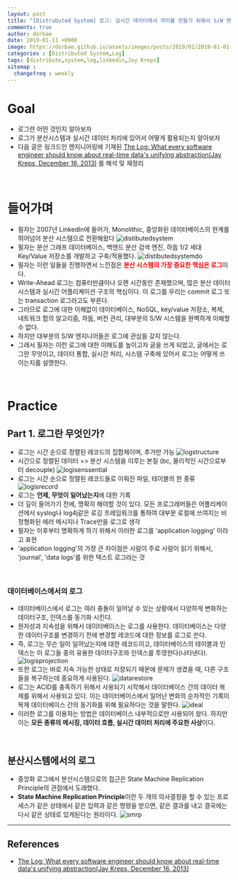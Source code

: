 ```yaml
---
layout: post
title: "[Distrubuted System] 로그: 실시간 데이터에서 의미를 만들기 위해서 S/W 엔지니어가 알아야할 것 - Part1. 로그란?"
comments: true
author: dorbae
date: 2019-01-11 +0900
image: https://dorbae.github.io/assets/images/posts/2019/01/2019-01-01-apache-rocketmq-quickstart_thumnail.png
categories : [Distributed System,Log]
tags: [distribute,system,log,linkedin,Jay Kreps]
sitemap :
  changefreq : weekly
---
```


# Goal
* 로그란 어떤 것인지 알아보자
* 로그가 분산시스템과 실시간 데이터 처리에 있어서 어떻게 활용되는지 알아보자
* 다음 글은 링크드인 엔지니어링에 기재된 [The Log: What every software engineer should know about real-time data's unifying abstraction(Jay Kreps, December 16, 2013)](https://engineering.linkedin.com/distributed-systems/log-what-every-software-engineer-should-know-about-real-time-datas-unifying) 를 해석 및 재정리    

<br/>    

# 들어가며    
* 필자는 2007년 LinkedIn에 들어가, Monolithic, 중앙화된 데이터베이스의 한계를 뛰어넘어 분산 시스템으로 전환해왔다
![distibutedsystem](/assets/images/posts/2019/01/2019-01-11-distribution-log-linkedin-001.jpg)
* 필자는 분산 그래프 데이터베이스, 백엔드 분산 검색 엔진, 하둡 1/2 세대 Key/Value 저장소를 개발하고 구축/적용했다.
![distibutedsystemdo](/assets/images/posts/2019/01/2019-01-11-distribution-log-linkedin-002.jpg)
* 필자는 이런 일들을 진행하면서 느낀점은 <span style="color:red">**분산 시스템의 가장 중요한 핵심은 로그**</span>이다.
* Write-Ahead 로그는 컴퓨터만큼이나 오랜 시간동안 존재했으며, 많은 분산 데이터 시스템과 실시간 어플리케이션 구조의 핵심이다. 이 로그를 우리는 commit 로그 또는 transaction 로그라고도 부른다.
* 그러므로 로그에 대한 이해없이 데이터베이스, NoSQL, key/value 저장소, 복제, 네트워크 합의 알고리즘, 하둡, 버전 관리, 대부분의 S/W 시스템을 완벽하게 이해할 수 없다.
* 하지만 대부분의 S/W 엔지니어들은 로그에 관심을 갖지 않는다.
* 그래서 필자는 이런 로그에 대한 이해도를 높이고자 글을 쓰게 되었고, 글에서는 로그란 무엇이고, 데이터 통합, 실시간 처리, 시스템 구축에 있어서 로그는 어떻게 쓰이는지를 설명한다.

<br/>

# Practice

## Part 1. 로그란 무엇인가?
* 로그는 시간 순으로 정렬된 레코드의 집합체이며, 추가만 가능
![logstructure](/assets/images/posts/2019/01/2019-01-11-distribution-log-linkedin-003.png)
* 시간으로 정렬된 데이터 => 분산 시스템을 이루는 본질 (bc, 물리적인 시간으로부터 decouple)
![logisenssential](/assets/images/posts/2019/01/2019-01-11-distribution-log-linkedin-004.png)
* 로그는 시간 순으로 정렬된 레코드들로 이뤄진 파일, 테이블의 한 종류
![logisrecord](/assets/images/posts/2019/01/2019-01-11-distribution-log-linkedin-005.png)
* 로그는 **언제, 무엇이 일어났는지**에 대한 기록
* 더 깊이 들어가기 전에, 명확히 해야할 것이 있다. 모든 프로그래머들은 어플리케이션에서 syslog나 log4j같은 로깅 프레임워크를 통하여 대부분 로컬에 쓰여지는 비정형화된 에러 메시지나 Trace만을 로그로 생각
* 필자는 이후부터 명확하게 하기 위해서 이러한 로그를 'application logging' 이라고 표현
* 'application logging'의 가장 큰 차이점은 사람이 주로 사람이 읽기 위해서, 'journal', 'data logs'를 위한 텍스트 로그라는 것

<br/>

### 데이터베이스에서의 로그
* 데이터베이스에서 로그는 여러 충돌이 일어날 수 있는 상황에서 다양하게 변화하는 데이터구조, 인덱스를 동기화 시킨다.
* 원자성과 지속성을 위해서 데이터베이스는 로그를 사용한다. 데이터베이스는 다양한 데이터구조를 변경하기 전에 변경할 레코드에 대한 정보를 로그로 쓴다.
* 즉, 로그는 무슨 일이 일어났는지에 대한 레코드이고, 데이터베이스의 테이블과 인덱스는 이 로그들 중의 유용한 데이터구조와 인덱스를 투영한다(나타낸다).
![logisprojection](/assets/images/posts/2019/01/2019-01-11-distribution-log-linkedin-006.jpeg)
* 또한 로그는 바로 지속 가능한 상태로 저장되기 때문에 문제가 생겼을 때, 다른 구조들을 복구하는데 중요하게 사용된다.
![datarestore](/assets/images/posts/2019/01/2019-01-11-distribution-log-linkedin-007.jpeg)
* 로그는 ACID를 충족하기 위해서 사용되기 시작해서 데이터베이스 간의 데이터 복제를 위해서 사용되고 있다. 이는 데이터베이스에서 일어난 변화의 순차적인 기록이 복제 데이터베이스 간의 동기화를 위해 필요하다는 것을 말한다.
![ideal](/assets/images/posts/2019/01/2019-01-11-distribution-log-linkedin-008.jpeg)
* 이러한 로그를 이용하는 방법은 데이터베이스 내부적으로만 사용되어 왔다. 하지만 이는 **모든 종류의 메시징, 데이터 흐름, 실시간 데이터 처리에 주요한 사상**이다.

<br/>

## 분산시스템에서의 로그
* 중앙화 로그에서 분산시스템으로의 접근은 State Machine Replication Principle의 관점에서 도래했다.
* **State Machine Replication Principle**이란 두 개의 의사결정을 할 수 있는 프로세스가 같은 상태에서 같은 입력과 같은 명령을 받으면, 같은 결과를 내고 결국에는 다시 같은 상태로 있게된다는 원리이다.
![smrp](/assets/images/posts/2019/01/2019-01-11-distribution-log-linkedin-009.jpeg)



--------     
## References
* [The Log: What every software engineer should know about real-time data's unifying abstraction(Jay Kreps, December 16, 2013)](https://engineering.linkedin.com/distributed-systems/log-what-every-software-engineer-should-know-about-real-time-datas-unifying)
